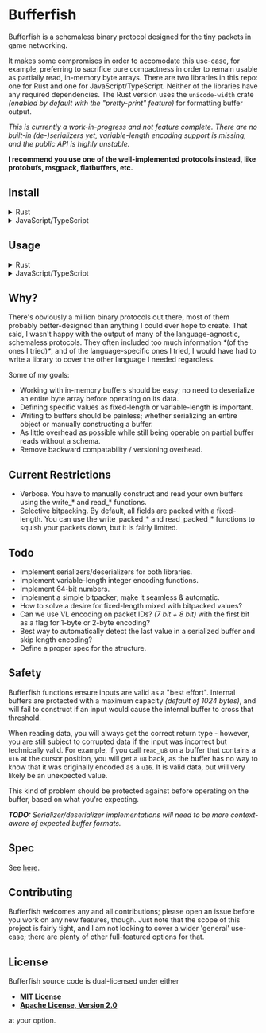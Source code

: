 # Bufferfish

Bufferfish is a schemaless binary protocol designed for the tiny packets in game networking.

It makes some compromises in order to accomodate this use-case, for example, preferring to sacrifice pure compactness in order to remain usable as partially read, in-memory byte arrays. There are two libraries in this repo: one for Rust and one for JavaScript/TypeScript. Neither of the libraries have any required dependencies. The Rust version uses the `unicode-width` crate _(enabled by default with the "pretty-print" feature)_ for formatting buffer output.

_This is currently a work-in-progress and not feature complete. There are no built-in (de-)serializers yet, variable-length encoding support is missing, and the public API is highly unstable._

**I recommend you use one of the well-implemented protocols instead, like protobufs, msgpack, flatbuffers, etc.**

## Install

<details>
<summary>Rust</summary>

```rust
// Cargo.toml
[dependencies]
bufferfish = { git = "https://github.com/robertwayne/bufferfish/rust" }
```

</details>

<details>
<summary>JavaScript/TypeScript</summary>

```ts
npm i https://github.com/robertwayne/bufferfish/typescript

You can also download either `dist/bufferfish.es.js` or `dist/bufferfish.umd.js` directly and include it locally.
```

</details>

## Usage

<details>
<summary>Rust</summary>

```rust
// src/main.rs
use bufferfish::Bufferfish;

fn main() {
    let mut buf = Bufferfish::new();
    buf.write_string("Hello, world!")?;
    println!("{}", buf);

    let s = buf.read_string()?;
    println!("{}", s);

    Ok(())
}
```
Output:

     Byte:  0  13  72  101  108  108  111  44  32  119  111  114  108  100  33
    Index:  0   1   2    3    4    5    6   7   8    9   10   11   12   13  14

    Hello, world!

</details>

<details>
  <summary>JavaScript/TypeScript</summary>

  ```ts
  import { Bufferfish } from "bufferfish"
  // ...or...
  const bufferfish = require("bufferfish")

  const buf = new Bufferfish()
  buf.writeUint16(65535)
  console.table(buf.view())

  const n = buf.readUint16()
  console.log(n)
  ```

  Output:

    ┌─────────┬────────┐
    │ (index) │ Values │
    ├─────────┼────────┤
    │    0    │  255   │
    └─────────┴────────┘

    65535

</details>

## Why?

There's obviously a million binary protocols out there, most of them probably better-designed than anything I could ever hope to create. That said, I wasn't happy with the output of many of the language-agnostic, schemaless protocols. They often included too much information _*_(of the ones I tried)_*_, and of the language-specific ones I tried, I would have had to write a library to cover the other language I needed regardless.

Some of my goals:

- Working with in-memory buffers should be easy; no need to deserialize an entire byte array before operating on its data.
- Defining specific values as fixed-length or variable-length is important.
- Writing to buffers should be painless; whether serializing an entire object or manually constructing a buffer.
- As little overhead as possible while still being operable on partial buffer reads without a schema.
- Remove backward compatability / versioning overhead.

## Current Restrictions

- Verbose. You have to manually construct and read your own buffers using the write_\* and read_\* functions.
- Selective bitpacking. By default, all fields are packed with a fixed-length. You can use the write_packed_\* and read_packed_\* functions to squish your packets down, but it is fairly limited.

## Todo

- Implement serializers/deserializers for both libraries.
- Implement variable-length integer encoding functions.
- Implement 64-bit numbers.
- Implement a simple bitpacker; make it seamless & automatic.
- How to solve a desire for fixed-length mixed with bitpacked values?
- Can we use VL encoding on packet IDs? _(7 bit + 8 bit)_ with the first bit as a flag for 1-byte or 2-byte encoding?
- Best way to automatically detect the last value in a serialized buffer and skip length encoding?
- Define a proper spec for the structure.

## Safety

Bufferfish functions ensure inputs are valid as a "best effort". Internal buffers are protected with a maximum capacity _(default of 1024 bytes)_, and will fail to construct if an input would cause the internal buffer to cross that threshold.

When reading data, you will always get the correct return type - however, you are still subject to corrupted data if the input was incorrect but technically valid. For example, if you call `read_u8` on a buffer that contains a `u16` at the cursor position, you will get a `u8` back, as the buffer has no way to know that it was originally encoded as a `u16`. It is valid data, but will very likely be an unexpected value.

This kind of problem should be protected against before operating on the buffer, based on what you're expecting.

_**TODO:** Serializer/deserializer implementations will need to be more context-aware of expected buffer formats._

## Spec

See [here](/SPECIFICATION.md).

## Contributing

Bufferfish welcomes any and all contributions; please open an issue before you work on any new features, though. Just note that the scope of this project is fairly tight, and I am not looking to cover a wider 'general' use-case; there are plenty of other full-featured options for that.

## License

Bufferfish source code is dual-licensed under either

- **[MIT License](/docs/LICENSE-MIT)**
- **[Apache License, Version 2.0](/docs/LICENSE-APACHE)**

at your option.
